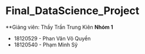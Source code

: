 # Final_DataScience_Project
**Giảng viên: Thầy Trần Trung Kiên
**Nhóm 1**
* 18120529 - Phan Văn Võ Quyền
* 18120540 - Phạm Minh Sỹ
